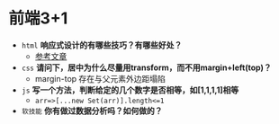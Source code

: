 # 前端3+1
- `html` **响应式设计的有哪些技巧？有哪些好处？**
  - [参考文章](https://www.zhihu.com/question/20732368)
- `css` **请问下，居中为什么尽量用transform，而不用margin+left(top)？**
  - margin-top 存在与父元素外边距塌陷
- `js` **写一个方法，判断给定的几个数字是否相等，如[1,1,1,1]相等**
  - `arr=>[...new Set(arr)].length<=1`
- `软技能` **你有做过数据分析吗？如何做的？**